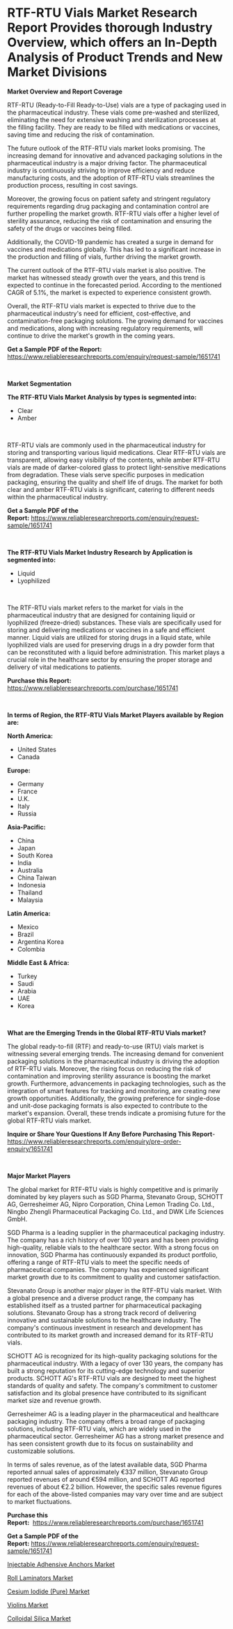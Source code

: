 <p><h1>RTF-RTU Vials Market Research Report Provides thorough Industry Overview, which offers an In-Depth Analysis of Product Trends and New Market Divisions</h1></p><p><strong>Market Overview and Report Coverage</strong></p>
<p><p>RTF-RTU (Ready-to-Fill Ready-to-Use) vials are a type of packaging used in the pharmaceutical industry. These vials come pre-washed and sterilized, eliminating the need for extensive washing and sterilization processes at the filling facility. They are ready to be filled with medications or vaccines, saving time and reducing the risk of contamination.</p><p>The future outlook of the RTF-RTU vials market looks promising. The increasing demand for innovative and advanced packaging solutions in the pharmaceutical industry is a major driving factor. The pharmaceutical industry is continuously striving to improve efficiency and reduce manufacturing costs, and the adoption of RTF-RTU vials streamlines the production process, resulting in cost savings.</p><p>Moreover, the growing focus on patient safety and stringent regulatory requirements regarding drug packaging and contamination control are further propelling the market growth. RTF-RTU vials offer a higher level of sterility assurance, reducing the risk of contamination and ensuring the safety of the drugs or vaccines being filled.</p><p>Additionally, the COVID-19 pandemic has created a surge in demand for vaccines and medications globally. This has led to a significant increase in the production and filling of vials, further driving the market growth.</p><p>The current outlook of the RTF-RTU vials market is also positive. The market has witnessed steady growth over the years, and this trend is expected to continue in the forecasted period. According to the mentioned CAGR of 5.1%, the market is expected to experience consistent growth.</p><p>Overall, the RTF-RTU vials market is expected to thrive due to the pharmaceutical industry's need for efficient, cost-effective, and contamination-free packaging solutions. The growing demand for vaccines and medications, along with increasing regulatory requirements, will continue to drive the market's growth in the coming years.</p></p>
<p><strong>Get a Sample PDF of the Report:</strong> <a href="https://www.reliableresearchreports.com/enquiry/request-sample/1651741">https://www.reliableresearchreports.com/enquiry/request-sample/1651741</a></p>
<p>&nbsp;</p>
<p><strong>Market Segmentation</strong></p>
<p><strong>The RTF-RTU Vials Market Analysis by types is segmented into:</strong></p>
<p><ul><li>Clear</li><li>Amber</li></ul></p>
<p>&nbsp;</p>
<p><p>RTF-RTU vials are commonly used in the pharmaceutical industry for storing and transporting various liquid medications. Clear RTF-RTU vials are transparent, allowing easy visibility of the contents, while amber RTF-RTU vials are made of darker-colored glass to protect light-sensitive medications from degradation. These vials serve specific purposes in medication packaging, ensuring the quality and shelf life of drugs. The market for both clear and amber RTF-RTU vials is significant, catering to different needs within the pharmaceutical industry.</p></p>
<p><strong>Get a Sample PDF of the Report:</strong>&nbsp;<a href="https://www.reliableresearchreports.com/enquiry/request-sample/1651741">https://www.reliableresearchreports.com/enquiry/request-sample/1651741</a></p>
<p>&nbsp;</p>
<p><strong>The RTF-RTU Vials Market Industry Research by Application is segmented into:</strong></p>
<p><ul><li>Liquid</li><li>Lyophilized</li></ul></p>
<p>&nbsp;</p>
<p><p>The RTF-RTU vials market refers to the market for vials in the pharmaceutical industry that are designed for containing liquid or lyophilized (freeze-dried) substances. These vials are specifically used for storing and delivering medications or vaccines in a safe and efficient manner. Liquid vials are utilized for storing drugs in a liquid state, while lyophilized vials are used for preserving drugs in a dry powder form that can be reconstituted with a liquid before administration. This market plays a crucial role in the healthcare sector by ensuring the proper storage and delivery of vital medications to patients.</p></p>
<p><strong>Purchase this Report:</strong>&nbsp; <a href="https://www.reliableresearchreports.com/purchase/1651741">https://www.reliableresearchreports.com/purchase/1651741</a></p>
<p>&nbsp;</p>
<p><strong>In terms of Region, the RTF-RTU Vials Market Players available by Region are:</strong></p>
<p>
    <p> <strong> North America: </strong>
        <ul>
            <li>United States</li>
            <li>Canada</li>
        </ul>
        </p> 
    <p> <strong> Europe: </strong>
        <ul>
            <li>Germany</li>
            <li>France</li>
            <li>U.K.</li>
            <li>Italy</li>
            <li>Russia</li>
        </ul>
        </p> 
    <p> <strong> Asia-Pacific: </strong>
        <ul>
            <li>China</li>
            <li>Japan</li>
            <li>South Korea</li>
            <li>India</li>
            <li>Australia</li>
            <li>China Taiwan</li>
            <li>Indonesia</li>
            <li>Thailand</li>
            <li>Malaysia</li>
        </ul>
        </p> 
    <p> <strong> Latin America: </strong>
        <ul>
            <li>Mexico</li>
            <li>Brazil</li>
            <li>Argentina Korea</li>
            <li>Colombia</li>
        </ul>
        </p> 
    <p> <strong> Middle East & Africa: </strong>
        <ul>
            <li>Turkey</li>
            <li>Saudi</li>
            <li>Arabia</li>
            <li>UAE</li>
            <li>Korea</li>
        </ul>
    </p>
    </p>
<p>&nbsp;</p>
<p><strong>What are the Emerging Trends in the Global RTF-RTU Vials market?</strong></p>
<p><p>The global ready-to-fill (RTF) and ready-to-use (RTU) vials market is witnessing several emerging trends. The increasing demand for convenient packaging solutions in the pharmaceutical industry is driving the adoption of RTF-RTU vials. Moreover, the rising focus on reducing the risk of contamination and improving sterility assurance is boosting the market growth. Furthermore, advancements in packaging technologies, such as the integration of smart features for tracking and monitoring, are creating new growth opportunities. Additionally, the growing preference for single-dose and unit-dose packaging formats is also expected to contribute to the market's expansion. Overall, these trends indicate a promising future for the global RTF-RTU vials market.</p></p>
<p><strong>Inquire or Share Your Questions If Any Before Purchasing This Report</strong>- <a href="https://www.reliableresearchreports.com/enquiry/pre-order-enquiry/1651741">https://www.reliableresearchreports.com/enquiry/pre-order-enquiry/1651741</a></p>
<p>&nbsp;</p>
<p><strong>Major Market Players</strong></p>
<p><p>The global market for RTF-RTU vials is highly competitive and is primarily dominated by key players such as SGD Pharma, Stevanato Group, SCHOTT AG, Gerresheimer AG, Nipro Corporation, China Lemon Trading Co. Ltd., Ningbo Zhengli Pharmaceutical Packaging Co. Ltd., and DWK Life Sciences GmbH.</p><p>SGD Pharma is a leading supplier in the pharmaceutical packaging industry. The company has a rich history of over 100 years and has been providing high-quality, reliable vials to the healthcare sector. With a strong focus on innovation, SGD Pharma has continuously expanded its product portfolio, offering a range of RTF-RTU vials to meet the specific needs of pharmaceutical companies. The company has experienced significant market growth due to its commitment to quality and customer satisfaction.</p><p>Stevanato Group is another major player in the RTF-RTU vials market. With a global presence and a diverse product range, the company has established itself as a trusted partner for pharmaceutical packaging solutions. Stevanato Group has a strong track record of delivering innovative and sustainable solutions to the healthcare industry. The company's continuous investment in research and development has contributed to its market growth and increased demand for its RTF-RTU vials.</p><p>SCHOTT AG is recognized for its high-quality packaging solutions for the pharmaceutical industry. With a legacy of over 130 years, the company has built a strong reputation for its cutting-edge technology and superior products. SCHOTT AG's RTF-RTU vials are designed to meet the highest standards of quality and safety. The company's commitment to customer satisfaction and its global presence have contributed to its significant market size and revenue growth.</p><p>Gerresheimer AG is a leading player in the pharmaceutical and healthcare packaging industry. The company offers a broad range of packaging solutions, including RTF-RTU vials, which are widely used in the pharmaceutical sector. Gerresheimer AG has a strong market presence and has seen consistent growth due to its focus on sustainability and customizable solutions.</p><p>In terms of sales revenue, as of the latest available data, SGD Pharma reported annual sales of approximately €337 million, Stevanato Group reported revenues of around €594 million, and SCHOTT AG reported revenues of about €2.2 billion. However, the specific sales revenue figures for each of the above-listed companies may vary over time and are subject to market fluctuations.</p></p>
<p><strong>Purchase this Report:</strong>&nbsp;&nbsp;<a href="https://www.reliableresearchreports.com/purchase/1651741">https://www.reliableresearchreports.com/purchase/1651741</a></p>
<p></p>
<p><strong>Get a Sample PDF of the Report:</strong>&nbsp;<a href="https://www.reliableresearchreports.com/enquiry/request-sample/1651741">https://www.reliableresearchreports.com/enquiry/request-sample/1651741</a></p>
<p><p><a href="https://github.com/GroverBarry/Market-Research-Report-List-1/blob/main/injectable-adhensive-anchors-market.md">Injectable Adhensive Anchors Market</a></p><p><a href="https://www.linkedin.com/pulse/roll-laminators-market-insights-players-forecast-till-2030-8nffe/">Roll Laminators Market</a></p><p><a href="https://github.com/NorbertYates/Market-Research-Report-List-1/blob/main/cesium-iodide-pure-market.md">Cesium Iodide (Pure) Market</a></p><p><a href="https://medium.com/@alesiabrahimi58/violins-market-size-growth-forecast-2023-2030-614c0adb47d8">Violins Market</a></p><p><a href="https://medium.com/@toneygrimes2023/colloidal-silica-market-size-growth-forecast-2023-2030-079e94caf5a9">Colloidal Silica Market</a></p></p>